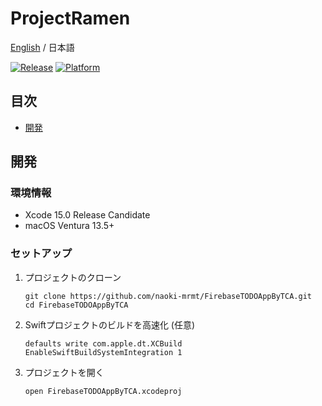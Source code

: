# ProjectRamen
[English](./README.md) / 日本語

[![Release](https://img.shields.io/github/v/release/naoki-mrmt/FirebaseTODOAppByTCA)](https://github.com/naoki-mrmt/FirebaseTODOAppByTCA/releases/latest)
[![Platform](https://img.shields.io/badge/platform-iOS-lightgrey)](https://github.com/naoki-mrmt/FirebaseTODOAppByTCA)

## 目次
- [開発](#開発)

## 開発

### 環境情報
- Xcode 15.0 Release Candidate
- macOS Ventura 13.5+

### セットアップ
1. プロジェクトのクローン
    ```shell
    git clone https://github.com/naoki-mrmt/FirebaseTODOAppByTCA.git
    cd FirebaseTODOAppByTCA
    ```
2. Swiftプロジェクトのビルドを高速化 (任意)
    ```shell
    defaults write com.apple.dt.XCBuild EnableSwiftBuildSystemIntegration 1
    ```
3. プロジェクトを開く
    ```shell
    open FirebaseTODOAppByTCA.xcodeproj
    ```

